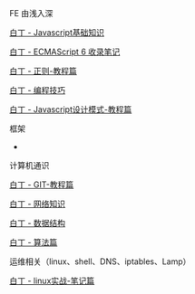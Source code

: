 
FE 由浅入深

[白丁 - Javascript基础知识](/views/frontEnd/2020/jsBase)

[白丁 - ECMAScript 6 收录笔记](/course/es6/read)

[白丁 - 正则-教程篇](/course/regExp/regExp)

[白丁 - 编程技巧](/views/frontEnd/2020/skills)

[白丁 - Javascript设计模式-教程篇](/course/designMode/intro)

框架

-

计算机通识

[白丁 - GIT-教程篇](/course/git/intro)

[白丁 - 网络知识](/course/network)

[白丁 - 数据结构](/course/data)

[白丁 - 算法篇](/course/alg)


运维相关（linux、shell、DNS、iptables、Lamp）

[白丁 - linux实战-笔记篇](/course/linux/linuxBase)

